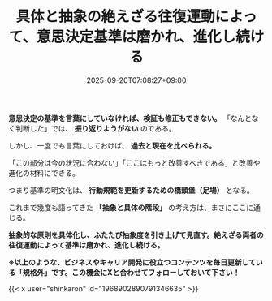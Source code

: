 ﻿---
title: "具体と抽象の絶えざる往復運動によって、意思決定基準は磨かれ、進化し続ける"
date: 2025-09-20T07:08:27+09:00
draft: false
---

**意思決定の基準を言葉にしていなければ、検証も修正もできない。** 「なんとなく判断した」では、 **振り返りようがない** のである。

しかし、一度でも言葉にしておけば、 **過去と現在を比べられる。**

「この部分は今の状況に合わない」「ここはもっと改善すべきである」と改善や進化の材料にできる。

つまり基準の明文化は、 **行動規範を更新するための橋頭堡（足場）** となる。



これまで幾度も語ってきた **「抽象と具体の階段」** の考え方は、まさにここに通じる。



**抽象的な原則を具体化し、ふたたび抽象度を引き上げて見直す。絶えざる両者の往復運動によって基準は磨かれ、進化し続ける。**



**※以上のような、ビジネスやキャリア開発に役立つコンテンツを毎日更新している「規格外」です。この機会にXと合わせてフォローしておいて下さい！**



{{< x user="shinkaron" id="1968902890791346635" >}}